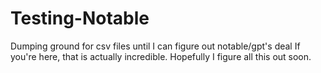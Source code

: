 # Testing-Notable
Dumping ground for csv files until I can figure out notable/gpt's deal
If you're here, that is actually incredible. Hopefully I figure all this out soon. 
